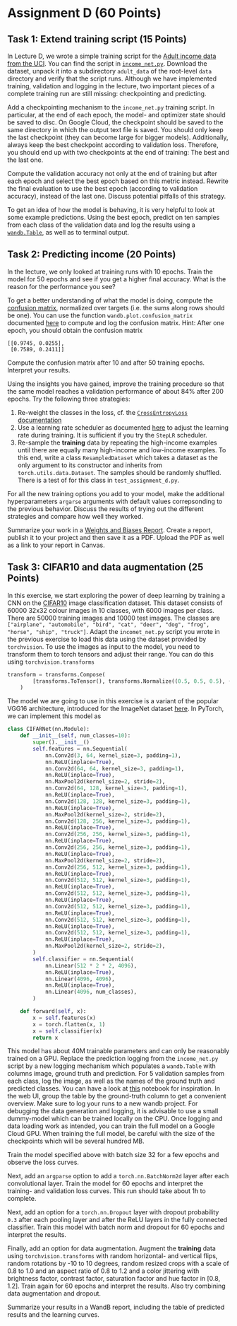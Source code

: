 # Assignment D (60 Points)

## Task 1: Extend training script (15 Points)
In Lecture D, we wrote a simple training script for the [Adult income data from the UCI](https://archive.ics.uci.edu/dataset/2/adult). You can find the script in [`income_net.py`](income_net.py). Download the dataset, unpack it into a subdirectory `adult_data` of the root-level `data` directory and verify that the script runs. Although we have implemented training, validation and logging in the lecture, two important pieces of a complete training run are still missing: checkpointing and predicting.

Add a checkpointing mechanism to the `income_net.py` training script. In particular, at the end of each epoch, the model- and optimizer state should be saved to disc. On Google Cloud, the checkpoint should be saved to the same directory in which the output text file is saved. You should only keep the last checkpoint (they can become large for bigger models). Additionally, always keep the best checkpoint according to validation loss. Therefore, you should end up with two checkpoints at the end of training: The best and the last one.

Compute the validation accuracy not only at the end of training but after each epoch and select the best epoch based on this metric instead. Rewrite the final evaluation to use the best epoch (according to validation accuracy), instead of the last one. Discuss potential pitfalls of this strategy.

To get an idea of how the model is behaving, it is very helpful to look at some example predictions. Using the best epoch, predict on ten samples from each class of the validation data and log the results using a [`wandb.Table`](https://docs.wandb.ai/guides/track/log/log-tables#create-tables), as well as to terminal output.

## Task 2: Predicting income (20 Points)
In the lecture, we only looked at training runs with 10 epochs. Train the model for 50 epochs and see if you get a higher final accuracy. What is the reason for the performance you see?

To get a better understanding of what the model is doing, compute the [confusion matrix](https://en.wikipedia.org/wiki/Confusion_matrix), normalized over targets (i.e. the sums along rows should be one). You can use the function `wandb.plot.confusion_matrix` documented [here](https://docs.wandb.ai/guides/track/log/plots#model-evaluation-charts) to compute and log the confusion matrix. Hint: After one epoch, you should obtain the confusion matrix
```
[[0.9745, 0.0255],
 [0.7589, 0.2411]]
```
Compute the confusion matrix after 10 and after 50 training epochs. Interpret your results.

Using the insights you have gained, improve the training procedure so that the same model reaches a validation performance of about 84% after 200 epochs. Try the following three strategies:
1. Re-weight the classes in the loss, cf. the [`CrossEntropyLoss` documentation](https://pytorch.org/docs/1.13/generated/torch.nn.CrossEntropyLoss.html)
2. Use a learning rate scheduler as documented [here](https://pytorch.org/docs/1.13/optim.html#how-to-adjust-learning-rate) to adjust the learning rate during training. It is sufficient if you try the `StepLR` scheduler.
3. Re-sample the **training** data by repeating the high-income examples until there are equally many high-income and low-income examples. To this end, write a class `ResampledDataset` which takes a dataset as the only argument to its constructor and inherits from `torch.utils.data.Dataset`. The samples should be randomly shuffled. There is a test of for this class in `test_assignment_d.py`.

For all the new training options you add to your model, make the additional hyperparameters `argarse` arguments with default values correpsonding to the previous behavior. Discuss the results of trying out the different strategies and compare how well they worked.

Summarize your work in a [Weights and Biases Report](https://docs.wandb.ai/guides/reports). Create a report, publish it to your project and then save it as a PDF. Upload the PDF as well as a link to your report in Canvas.

## Task 3: CIFAR10 and data augmentation (25 Points)

In this exercise, we start exploring the power of deep learning by training a CNN on the [CIFAR10](https://www.cs.toronto.edu/~kriz/cifar.html) image classification dataset. This dataset consists of 60000 32x32 colour images in 10 classes, with 6000 images per class. There are 50000 training images and 10000 test images. The classes are `["airplane", "automobile", "bird", "cat", "deer", "dog", "frog", "horse", "ship", "truck"]`. Adapt the `incomet_net.py` script you wrote in the previous exercise to load this data using the dataset provided by `torchvision`. To use the images as input to the model, you need to transform them to torch tensors and adjust their range. You can do this using `torchvision.transforms`
```python
transform = transforms.Compose(
        [transforms.ToTensor(), transforms.Normalize((0.5, 0.5, 0.5), (0.5, 0.5, 0.5))]
    )
```
The model we are going to use in this exercise is a variant of the popular VGG16 architecture, introduced for the ImageNet dataset [here](https://arxiv.org/abs/1409.1556). In PyTorch, we can implement this model as
```python
class CIFARNet(nn.Module):
    def __init__(self, num_classes=10):
        super().__init__()
        self.features = nn.Sequential(
            nn.Conv2d(3, 64, kernel_size=3, padding=1),
            nn.ReLU(inplace=True),
            nn.Conv2d(64, 64, kernel_size=3, padding=1),
            nn.ReLU(inplace=True),
            nn.MaxPool2d(kernel_size=2, stride=2),
            nn.Conv2d(64, 128, kernel_size=3, padding=1),
            nn.ReLU(inplace=True),
            nn.Conv2d(128, 128, kernel_size=3, padding=1),
            nn.ReLU(inplace=True),
            nn.MaxPool2d(kernel_size=2, stride=2),
            nn.Conv2d(128, 256, kernel_size=3, padding=1),
            nn.ReLU(inplace=True),
            nn.Conv2d(256, 256, kernel_size=3, padding=1),
            nn.ReLU(inplace=True),
            nn.Conv2d(256, 256, kernel_size=3, padding=1),
            nn.ReLU(inplace=True),
            nn.MaxPool2d(kernel_size=2, stride=2),
            nn.Conv2d(256, 512, kernel_size=3, padding=1),
            nn.ReLU(inplace=True),
            nn.Conv2d(512, 512, kernel_size=3, padding=1),
            nn.ReLU(inplace=True),
            nn.Conv2d(512, 512, kernel_size=3, padding=1),
            nn.ReLU(inplace=True),
            nn.Conv2d(512, 512, kernel_size=3, padding=1),
            nn.ReLU(inplace=True),
            nn.Conv2d(512, 512, kernel_size=3, padding=1),
            nn.ReLU(inplace=True),
            nn.Conv2d(512, 512, kernel_size=3, padding=1),
            nn.ReLU(inplace=True),
            nn.MaxPool2d(kernel_size=2, stride=2),
        )
        self.classifier = nn.Sequential(
            nn.Linear(512 * 2 * 2, 4096),
            nn.ReLU(inplace=True),
            nn.Linear(4096, 4096),
            nn.ReLU(inplace=True),
            nn.Linear(4096, num_classes),
        )

    def forward(self, x):
        x = self.features(x)
        x = torch.flatten(x, 1)
        x = self.classifier(x)
        return x
```
This model has about 40M trainable parameters and can only be reasonably trained on a GPU. Replace the prediction logging from the `income_net.py` script by a new logging mechanism which populates a `wandb.Table` with columns image, ground truth and prediction. For 5 validation samples from each class, log the image, as well as the names of the ground truth and predicted classes. You can have a look at  [this](https://colab.research.google.com/github/wandb/examples/blob/master/colabs/datasets-predictions/W&B_Tables_Quickstart.ipynb) notebook for inspiration. In the web UI, group the table by the ground-truth column to get a convenient overview. Make sure to log your runs to a new wandb project. For debugging the data generation and logging, it is advisable to use a small dummy-model which can be trained locally on the CPU. Once logging and data loading work as intended, you can train the full model on a Google Cloud GPU. When training the full model, be careful with the size of the checkpoints which will be several hundred MB.

Train the model specified above with batch size 32 for a few epochs and observe the loss curves.

Next, add an `argparse` option to add a `torch.nn.BatchNorm2d` layer after each convolutional layer. Train the model for 60 epochs and interpret the training- and validation loss curves. This run should take about 1h to complete.

Next, add an option for a `torch.nn.Dropout` layer with dropout probability `0.3` after each pooling layer and after the ReLU layers in the fully connected classifier. Train this model with batch norm and dropout for 60 epochs and interpret the results.

Finally, add an option for data augmentation. Augment the **training** data using `torchvision.transforms` with random horizontal- and vertical flips, random rotations by -10 to 10 degrees, random resized crops with a scale of 0.8 to 1.0 and an aspect ratio of 0.8 to 1.2 and a color jittering with brightness factor, contrast factor, saturation factor and hue factor in $[0.8, 1.2]$. Train again for 60 epochs and interpret the results. Also try combining data augmentation and dropout.

Summarize your results in a WandB report, including the table of predicted results and the learning curves.

